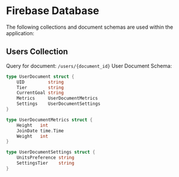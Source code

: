 # Firebase Database

The following collections and document schemas are used within the application:

## Users Collection

Query for document: `/users/{document_id}`
User Document Schema:

```go
type UserDocument struct {
	UID         string
	Tier        string
	CurrentGoal string
	Metrics     UserDocumentMetrics
	Settings    UserDocumentSettings
}

type UserDocumentMetrics struct {
	Height   int
	JoinDate time.Time
	Weight   int
}

type UserDocumentSettings struct {
	UnitsPreference string
	SettingsTier    string
}
```

